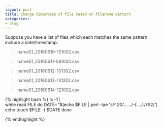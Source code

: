 ```yaml
---
layout: post
title: Change timestamp of file based on filename pattern
categories:
- blog
---
```


Suppose you have a list of files which each matches the same pattern include a date/timestamp:
> name01_20160610-101002.csv

> name01_20160611-091002.csv

> name01_20160612-101302.csv

> name01_20160613-141202.csv

> name01_20160614-121002.csv


{% highlight bash %}
ls -1 |\
while read FILE 
do
   DATE="$(echo $FILE | perl -lpe 's/^.*20(......)-(....).*/\1\2/')
   echo touch $FILE -t $DATE
done

{% endhighlight %}
